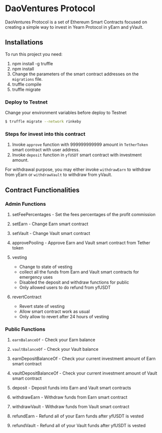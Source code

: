# DaoVentures Protocol

DaoVentures Protocol is a set of Ethereum Smart Contracts focused on creating a simple way to invest in Yearn Protocol in yEarn and yVault.

## Installations

To run this project you need:

1. npm install -g truffle
2. npm install
3. Change the parameters of the smart contract addresses on the `migrations` file.
4. truffle compile
5. truffle migrate

### Deploy to Testnet

Change your environment variables before deploy to Testnet

```sh
$ truffle migrate --network rinkeby
```

### Steps for invest into this contract

1. Invoke `approve` function with 999999999999 amount in `TetherToken` smart contract with user address.
2. Invoke `deposit` function in `yfUSDT` smart contract with investment amount.

For withdrawal purpose, you may either invoke `withdrawEarn` to withdraw from yEarn or `withdrawVault` to withdraw from yVault.

## Contract Functionalities

### Admin Functions
1. setFeePercentages - Set the fees percentages of the profit commission

2. setEarn - Change Earn smart contract

3. setVault - Change Vault smart contract

4. approvePooling - Approve Earn and Vault smart contract from Tether token

5. vesting 
   - Change to state of vesting 
   - collect all the funds from Earn and Vault smart contracts for emergency uses
   - Disabled the deposit and withdraw functions for public
   - Only allowed users to do refund from yfUSDT
   
6. revertContract 
    - Revert state of vesting 
    - Allow smart contract work as usual
    - Only allow to revert after 24 hours of vesting
    
### Public Functions
1. `earnBalanceOf` - Check your Earn balance

2. `vaultBalanceOf` - Check your Vault balance

3. earnDepositBalanceOf - Check your current investment amount of Earn smart contract

4. vaultDepositBalanceOf - Check your current investment amount of Vault smart contract

5. deposit - Deposit funds into Earn and Vault smart contracts

6. withdrawEarn - Withdraw funds from Earn smart contract

7. withdrawVault - Withdraw funds from Vault smart contract

8. refundEarn - Refund all of your Earn funds after yfUSDT is vested

9. refundVault - Refund all of your Vault funds after yfUSDT is vested
